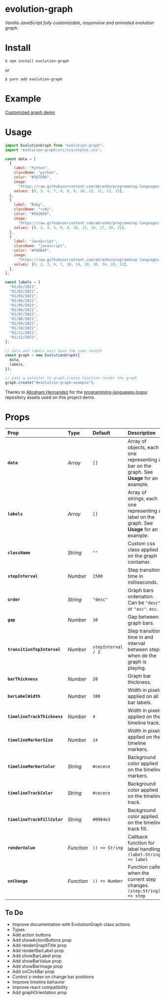 # evolution-graph

_Vanilla JavaScript fully customizable, responsive and animated evolution graph._

# Install

```shell
$ npm install evolution-graph
```

or

```shell
$ yarn add evolution-graph
```

# Example

[Customized graph demo](https://nathanssantos.github.io/evolution-graph)

# Usage

```js
import EvolutionGraph from "evolution-graph";
import "evolution-graph/src/css/styles.css";

const data = [
  {
    label: "Python",
    className: "python",
    color: "#387EB8",
    image:
      "https://raw.githubusercontent.com/abranhe/programming-languages-logos/30a0ecf99188be99a3c75a00efb5be61eca9c382/src/python/python.svg",
    values: [0, 3, 4, 7, 8, 9, 9, 10, 12, 11, 13, 15],
  },
  {
    label: "Ruby",
    className: "ruby",
    color: "#E82609",
    image:
      "https://raw.githubusercontent.com/abranhe/programming-languages-logos/30a0ecf99188be99a3c75a00efb5be61eca9c382/src/ruby/ruby.svg",
    values: [0, 2, 4, 5, 6, 8, 10, 13, 14, 17, 20, 21],
  },
  {
    label: "JavaScript",
    className: "javascript",
    color: "#F0DB4F",
    image:
      "https://raw.githubusercontent.com/abranhe/programming-languages-logos/30a0ecf99188be99a3c75a00efb5be61eca9c382/src/javascript/javascript.svg",
    values: [0, 2, 3, 6, 7, 10, 14, 20, 20, 24, 28, 32],
  },
];

const labels = [
  "01/01/2021",
  "01/02/2021",
  "01/03/2021",
  "01/04/2021",
  "01/05/2021",
  "01/06/2021",
  "01/07/2021",
  "01/08/2021",
  "01/09/2021",
  "01/10/2021",
  "01/11/2021",
  "01/12/2021",
];

// data and labels must have the same length
const graph = new EvolutionGraph({
  data,
  labels,
});

// pass a selector to graph.create function render the graph
graph.create("#evolution-graph-example");
```

Thanks to [Abraham Hernandez](https://github.com/abranhe) for the [programming-languages-logos](https://github.com/abranhe/programming-languages-logos) repository assets used on this project demo.

# Props

| Prop                         | Type       | Default            | Description                                                                                 |
| :--------------------------- | :--------- | :----------------- | :------------------------------------------------------------------------------------------ |
| **`data`**                   | _Array_    | `[]`               | Array of objects, each one representing a bar on the graph. See **Usage** for an example.   |
| **`labels`**                 | _Array_    | `[]`               | Array of strings, each one representing a label on the graph. See **Usage** for an example. |
| **`className`**              | _String_   | `""`               | Custom css class applied on the graph container.                                            |
| **`stepInterval`**           | _Number_   | `1500`             | Step transition time in milliseconds.                                                       |
| **`order`**                  | _String_   | `"desc"`           | Graph bars ordenation. Can be `"desc"` or `"asc"`. `asc`.                                   |
| **`gap`**                    | _Number_   | `10`               | Gap between graph bars.                                                                     |
| **`transitionTopInterval`**  | _Number_   | `stepInterval / 2` | Step transition time in and interval between steps when de the graph is playing.            |
| **`barThickness`**           | _Number_   | `20`               | Graph bar thickness.                                                                        |
| **`barLabelWidth`**          | _Number_   | `100`              | Width in pixels applied on all bar labels.                                                  |
| **`timelineTrackThickness`** | _Number_   | `4`                | Width in pixels applied on the timeline track.                                              |
| **`timelineMarkerSize`**     | _Number_   | `14`               | Width in pixels applied on the timeline markers.                                            |
| **`timelineMarkerColor`**    | _String_   | `#cecece`          | Background color applied on the timeline markers.                                           |
| **`timelineTrackColor`**     | _String_   | `#cecece`          | Background color applied on the timeline track.                                             |
| **`timelineTrackFillColor`** | _String_   | `#0984e3`          | Background color applied on the timeline track fill.                                        |
| **`renderValue`**            | _Function_ | `() => String`     | Callback function for label handling. `(label:String) => label`                             |
| **`onChange`**               | _Function_ | `() => Number`     | Function called when the current step changes. `(step:String) => step`                      |

## To Do

- Improve documentation with EvolutionGraph class actions
- Types
- Add action buttons
- Add showActionButtons prop
- Add renderGraphTitle prop
- Add renderBarLabel prop
- Add showBarLabel prop
- Add showBarValue prop
- Add showBarImage prop
- Add onClickBar prop
- Control z-index on change bar positions
- Improve timeline behavior
- Improve react compatibility
- Add graphOrientation prop
